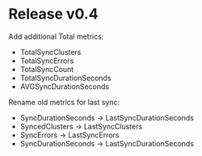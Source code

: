 # Release v0.4

Add additional Total metrics:
* TotalSyncClusters
* TotalSyncErrors
* TotalSyncCount
* TotalSyncDurationSeconds
* AVGSyncDurationSeconds

Rename old metrics for last sync:
* SyncDurationSeconds -> LastSyncDurationSeconds
* SyncedClusters -> LastSyncClusters
* SyncErrors -> LastSyncErrors
* SyncDurationSeconds -> LastSyncDurationSeconds
